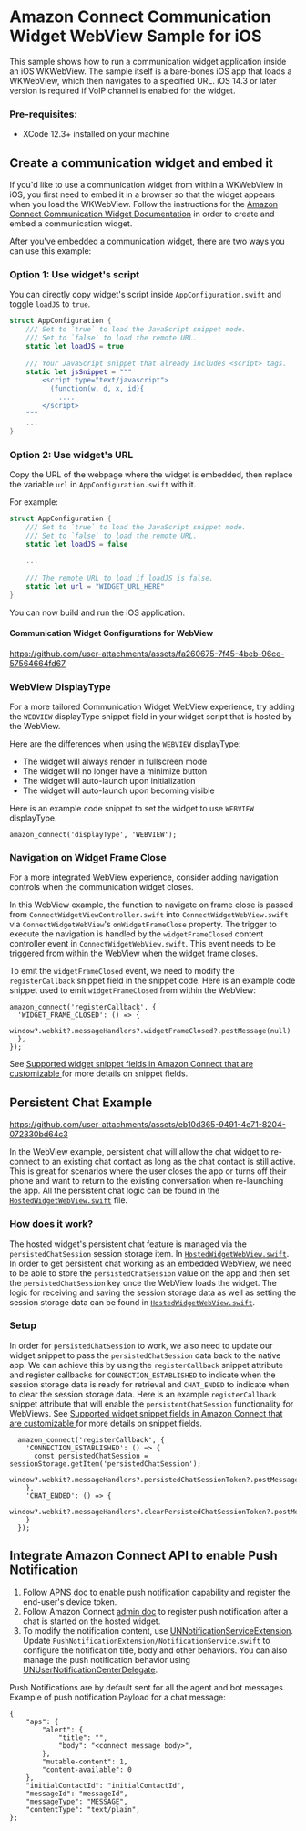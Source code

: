# Amazon Connect Communication Widget WebView Sample for iOS

This sample shows how to run a communication widget application inside an iOS WKWebView. The sample itself is a bare-bones iOS app that loads a WKWebView, which then navigates to a specified URL. iOS 14.3 or later version is required if VoIP channel is enabled for the widget.

### Pre-requisites:
- XCode 12.3+ installed on your machine

## Create a communication widget and embed it 
If you'd like to use a communication widget from within a WKWebView in iOS, you first need to embed it in a browser so that the widget appears when you load the WKWebView. Follow the instructions for the [Amazon Connect Communication Widget Documentation](https://docs.aws.amazon.com/connect/latest/adminguide/add-chat-to-website.html) in order to create and embed a communication widget.

After you've embedded a communication widget, there are two ways you can use this example:

### Option 1: Use widget's script
You can directly copy widget's script inside `AppConfiguration.swift` and toggle `loadJS` to `true`.

```swift
struct AppConfiguration {
    /// Set to `true` to load the JavaScript snippet mode.
    /// Set to `false` to load the remote URL.
    static let loadJS = true
    
    /// Your JavaScript snippet that already includes <script> tags.
    static let jsSnippet = """
        <script type="text/javascript">
          (function(w, d, x, id){
            ....
        </script>
    """
    ...
}

```

### Option 2: Use widget's URL
Copy the URL of the webpage where the widget is embedded, then replace the variable `url` in `AppConfiguration.swift` with it.

For example:
```swift
struct AppConfiguration {
    /// Set to `true` to load the JavaScript snippet mode.
    /// Set to `false` to load the remote URL.
    static let loadJS = false
    
    ...
    
    /// The remote URL to load if loadJS is false.
    static let url = "WIDGET_URL_HERE"
}
```

You can now build and run the iOS application.

#### Communication Widget Configurations for WebView

https://github.com/user-attachments/assets/fa260675-7f45-4beb-96ce-57564664fd67

### WebView DisplayType

For a more tailored Communication Widget WebView experience, try adding the `WEBVIEW` displayType snippet field in your widget script that is hosted by the WebView.

Here are the differences when using the `WEBVIEW` displayType:
* The widget will always render in fullscreen mode
* The widget will no longer have a minimize button
* The widget will auto-launch upon initialization
* The widget will auto-launch upon becoming visible

Here is an example code snippet to set the widget to use `WEBVIEW` displayType.
```
amazon_connect('displayType', 'WEBVIEW');
```

### Navigation on Widget Frame Close

For a more integrated WebView experience, consider adding navigation controls when the communication widget closes.

In this WebView example, the function to navigate on frame close is passed from `ConnectWidgetViewController.swift` into `ConnectWidgetWebView.swift` via `ConnectWidgetWebView`'s `onWidgetFrameClose` property. The trigger to execute the navigation is handled by the `widgetFrameClosed` content controller event in `ConnectWidgetWebView.swift`. This event needs to be triggered from within the WebView when the widget frame closes.

To emit the `widgetFrameClosed` event, we need to modify the `registerCallback` snippet field in the snippet code. Here is an example code snippet used to emit `widgetFrameClosed` from within the WebView:

```
amazon_connect('registerCallback', {
  'WIDGET_FRAME_CLOSED': () => {
    window?.webkit?.messageHandlers?.widgetFrameClosed?.postMessage(null)
  },
});
```

See [Supported widget snippet fields in Amazon Connect that are customizable
](https://docs.aws.amazon.com/connect/latest/adminguide/supported-snippet-fields.html) for more details on snippet fields.

## Persistent Chat Example

https://github.com/user-attachments/assets/eb10d365-9491-4e71-8204-072330bd64c3

In the WebView example, persistent chat will allow the chat widget to re-connect to an existing chat contact as long as the chat contact is still active. This is great for scenarios where the user closes the app or turns off their phone and want to return to the existing conversation when re-launching the app.  All the persistent chat logic can be found in the [`HostedWidgetWebView.swift`](https://github.com/amazon-connect/amazon-connect-chat-ui-examples/blob/mikeliao/ios-webview-persistent-chat/mobileChatExamples/iOS-WKWebView-sample/WkWebView%20Demo/HostedWidgetWebView.swift) file.

### How does it work?

The hosted widget's persistent chat feature is managed via the `persistedChatSession` session storage item. In [`HostedWidgetWebView.swift`](https://github.com/amazon-connect/amazon-connect-chat-ui-examples/blob/mikeliao/ios-webview-persistent-chat/mobileChatExamples/iOS-WKWebView-sample/WkWebView%20Demo/HostedWidgetWebView.swift).  In order to get persistent chat working as an embedded WebView, we need to be able to store the `persistedChatSession` value on the app and then set the `persistedChatSession` key once the WebView loads the widget. The logic for receiving and saving the session storage data as well as setting the session storage data can be found in [`HostedWidgetWebView.swift`](https://github.com/amazon-connect/amazon-connect-chat-ui-examples/blob/mikeliao/ios-webview-persistent-chat/mobileChatExamples/iOS-WKWebView-sample/WkWebView%20Demo/HostedWidgetWebView.swift).

### Setup

In order for `persistedChatSession` to work, we also need to update our widget snippet to pass the `persistedChatSession` data back to the native app. We can achieve this by using the `registerCallback` snippet attribute and register callbacks for `CONNECTION_ESTABLISHED` to indicate when the session storage data is ready for retrieval and `CHAT_ENDED` to indicate when to clear the session storage data. Here is an example `registerCallback` snippet attribute that will enable the `persistentChatSession` functionality for WebViews.  See [Supported widget snippet fields in Amazon Connect that are customizable
](https://docs.aws.amazon.com/connect/latest/adminguide/supported-snippet-fields.html) for more details on snippet fields.

```
  amazon_connect('registerCallback', {
    'CONNECTION_ESTABLISHED': () => {
      const persistedChatSession = sessionStorage.getItem('persistedChatSession');
      window?.webkit?.messageHandlers?.persistedChatSessionToken?.postMessage(persistedChatSession);
    },
    'CHAT_ENDED': () => {
      window?.webkit?.messageHandlers?.clearPersistedChatSessionToken?.postMessage(null);
    }
  });
```

## Integrate Amazon Connect API to enable Push Notification

1. Follow [APNS doc](https://developer.apple.com/documentation/usernotifications/registering-your-app-with-apns) to enable push notification capability and register the end-user's device token.
1. Follow Amazon Connect [admin doc](https://docs.aws.amazon.com/connect/latest/adminguide/enable-push-notifications-for-mobile-chat.html) to register push notification after a chat is started on the hosted widget.
1. To modify the notification content, use [UNNotificationServiceExtension](https://developer.apple.com/documentation/usernotifications/unnotificationserviceextension). Update `PushNotificationExtension/NotificationService.swift` to configure the notification title, body and other behaviors. You can also manage the push notification behavior using [UNUserNotificationCenterDelegate](https://developer.apple.com/documentation/usernotifications/unusernotificationcenterdelegate).

Push Notifications are by default sent for all the agent and bot messages.
Example of push notification Payload for a chat message:
```
{
    "aps": {
        "alert": {
            "title": "",
            "body": "<connect message body>",
        },
        "mutable-content": 1,
        "content-available": 0
    },
    "initialContactId": "initialContactId",
    "messageId": "messageId",
    "messageType": "MESSAGE",
    "contentType": "text/plain",
};
```
